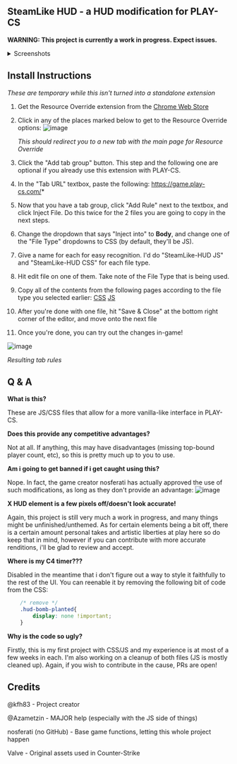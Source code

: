## SteamLike HUD - a HUD modification for PLAY-CS

**WARNING: This project is currently a work in progress. Expect issues.**

<details>
  <summary>Screenshots</summary>

![image](https://github.com/user-attachments/assets/a6a101c4-fd0d-4569-86bf-7d5cdefad3f2)
*Loading screen*

![image](https://github.com/user-attachments/assets/9cc9c2a3-c2cf-4fc5-883f-1e27a49cdd39)
*In-game*

![image](https://github.com/user-attachments/assets/7d2f9586-70ed-4d95-a0c8-3463ec84e0a2)
*Spectator UI*

</details>



## Install Instructions
*These are temporary while this isn't turned into a standalone extension*
1. Get the Resource Override extension from the [Chrome Web Store](https://chromewebstore.google.com/detail/resource-override/pkoacgokdfckfpndoffpifphamojphii?hl=en)
2. Click in any of the places marked below to get to the Resource Override options:
   ![image](https://github.com/user-attachments/assets/6486de51-bd86-49dd-a980-006eab35fefd)
   
   *This should redirect you to a new tab with the main page for Resource Override*
3. Click the "Add tab group" button. This step and the following one are optional if you already use this extension with PLAY-CS.
4. In the "Tab URL" textbox, paste the following:  https://game.play-cs.com/*
5. Now that you have a tab group, click "Add Rule" next to the textbox, and click Inject File. Do this twice for the 2 files you are going to copy in the next steps.
6. Change the dropdown that says "Inject into" to **Body**, and change one of the "File Type" dropdowns to CSS (by default, they'll be JS).
7. Give a name for each for easy recognition. I'd do "SteamLike-HUD JS" and "SteamLike-HUD CSS" for each file type.
8. Hit edit file on one of them. Take note of the File Type that is being used.
9. Copy all of the contents from the following pages according to the file type you selected earlier: [CSS](https://raw.githubusercontent.com/kfh83/SteamLike-HUD/refs/heads/main/CSS/SteamLike-HUD.css) [JS](https://raw.githubusercontent.com/kfh83/SteamLike-HUD/refs/heads/main/JS/SteamLike-HUD.js)
10. After you're done with one file, hit "Save & Close" at the bottom right corner of the editor, and move onto the next file
11. Once you're done, you can try out the changes in-game!

![image](https://github.com/user-attachments/assets/5a638887-98c4-4bc9-983d-b8c687b6fb59)

*Resulting tab rules*




## Q & A
**What is this?**

These are JS/CSS files that allow for a more vanilla-like interface in PLAY-CS.

**Does this provide any competitive advantages?**

Not at all. If anything, this may have disadvantages (missing top-bound player count, etc), so this is pretty much up to you to use.

**Am i going to get banned if i get caught using this?**

Nope. In fact, the game creator nosferati has actually approved the use of such modifications, as long as they don't provide an advantage:
![image](https://github.com/user-attachments/assets/ca40a836-1247-4d65-878d-7ee5c8e60612)

**X HUD element is a few pixels off/doesn't look accurate!**

Again, this project is still very much a work in progress, and many things might be unfinished/unthemed. As for certain elements being a bit off, there is a certain amount personal takes and artistic liberties at play here so do keep that in mind, however if you can contribute with more accurate renditions, i'll be glad to review and accept.

**Where is my C4 timer???**

Disabled in the meantime that i don't figure out a way to style it faithfully to the rest of the UI. You can reenable it by removing the following bit of code from the CSS:
```css
	/* remove */
	.hud-bomb-planted{
		display: none !important;
	}
```

**Why is the code so ugly?**

Firstly, this is my first project with CSS/JS and my experience is at most of a few weeks in each. I'm also working on a cleanup of both files (JS is mostly cleaned up). Again, if you wish to contribute in the cause, PRs are open!

## Credits
@kfh83 - Project creator

@Azametzin - MAJOR help (especially with the JS side of things)

nosferati (no GitHub) - Base game functions, letting this whole project happen

Valve - Original assets used in Counter-Strike
